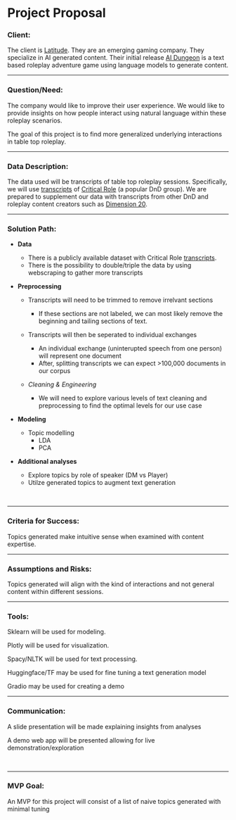 # Project Proposal

 
### **Client:** <br>

The client is [Latitude](https://latitude.io/#top). They are an emerging gaming company. They specialize in AI generated content. Their initial release [AI Dungeon](https://play.aidungeon.io/main/home) is a text based roleplay adventure game using language models to generate content. <br>

***

### **Question/Need:**<br>


The company would like to improve their user experience. We would like to provide insights on how people interact using natural language within these roleplay scenarios. 
<br>

The goal of this project is to find more generalized underlying interactions in table top roleplay.
<br>

***

### **Data Description:**<br>

The data used will be transcripts of table top roleplay sessions. Specifically, we will use [transcripts](https://huggingface.co/datasets/crd3) of [Critical Role](https://criticalrole.fandom.com/wiki/Critical_Role_Wiki) (a popular DnD group). We are prepared to supplement our data with transcripts from other DnD and roleplay content creators such as [Dimension 20](https://dimension20.fandom.com/wiki/Dimension_20_Wiki).<br>
***

### **Solution Path:**<br>

- **Data** 
  - There is a publicly available dataset with Critical Role [transcripts](https://huggingface.co/datasets/crd3).
  - There is the possibility to double/triple the data by using webscraping to gather more transcripts

- **Preprocessing**
  - Transcripts will need to be trimmed to remove irrelvant sections
    - If these sections are not labeled, we can most likely remove the beginning and tailing sections of text.
  - Transcripts will then be seperated to individual exchanges
    - An individual exchange (uninterupted speech from one person) will represent one document
    - After, splitting transcripts we can expect >100,000 documents in our corpus
  
  - *Cleaning & Engineering*
    - We will need to explore various levels of text cleaning and preprocessing to find the optimal levels for our use case 
- **Modeling**
  - Topic modelling
    - LDA
    - PCA
- **Additional analyses**
  - Explore topics by role of speaker (DM vs Player)
  - Utilze generated topics to augment text generation 
<br>

***

### **Criteria for Success:**<br>

Topics generated make intuitive sense when examined with content expertise. 
<br>

***

### **Assumptions and Risks:**<br>

Topics generated will align with the kind of interactions and not general content within different sessions.
<br>
***

### **Tools:**<br>
Sklearn will be used for modeling. 

Plotly will be used for visualization.

Spacy/NLTK will be used for text processing. 

Huggingface/TF may be used for fine tuning a text generation model

Gradio may be used for creating a demo 
<br>

***

### **Communication:**<br>
A slide presentation will be made explaining insights from analyses

A demo web app will be presented allowing for live demonstration/exploration 

<br>

***

### **MVP Goal:**<br>

An MVP for this project will consist of a list of naive topics generated with minimal tuning